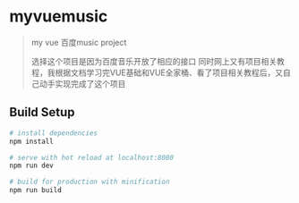 # myvuemusic

> my vue  百度music  project  
>
> 选择这个项目是因为百度音乐开放了相应的接口  同时网上又有项目相关教程，我根据文档学习完VUE基础和VUE全家桶、看了项目相关教程后，又自己动手实现完成了这个项目

## Build Setup

``` bash
# install dependencies
npm install

# serve with hot reload at localhost:8080
npm run dev

# build for production with minification
npm run build

```
